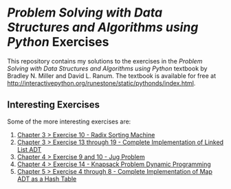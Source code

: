 # *Problem Solving with Data Structures and Algorithms using Python* Exercises
This repository contains my solutions to the exercises in the *Problem Solving with Data Structures and Algorithms using Python* textbook by Bradley N. Miller and David L. Ranum. The textbook is available for free at http://interactivepython.org/runestone/static/pythonds/index.html.

## Interesting Exercises
Some of the more interesting exercises are:
1. [Chapter 3 > Exercise 10 - Radix Sorting Machine](Chapter3/exercise10.py)
2. [Chapter 3 > Exercise 13 through 19 - Complete Implementation of Linked List ADT](Chapter3/exercise13To19.py)
3. [Chapter 4 > Exercise 9 and 10 - Jug Problem](Chapter4/exercise9+10.py)
4. [Chapter 4 > Exercise 14 - Knapsack Problem Dynamic Programming](Chapter4/exercise14.py)
5. [Chapter 5 > Exercise 4 through 8 - Complete Implementation of Map ADT as a Hash Table](Chapter5/exercise45678.py)
